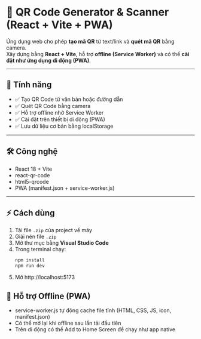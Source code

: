 # 📱 QR Code Generator & Scanner (React + Vite + PWA)

Ứng dụng web cho phép **tạo mã QR** từ text/link và **quét mã QR** bằng camera.  
Xây dựng bằng **React + Vite**, hỗ trợ **offline (Service Worker)** và có thể **cài đặt như ứng dụng di động (PWA)**.

---

## 🚀 Tính năng
- ✅ Tạo QR Code từ văn bản hoặc đường dẫn  
- ✅ Quét QR Code bằng camera  
- ✅ Hỗ trợ offline nhờ Service Worker  
- ✅ Cài đặt trên thiết bị di động (PWA)  
- ✅ Lưu dữ liệu cơ bản bằng localStorage  

---

## 🛠️ Công nghệ
- React 18 + Vite  
- react-qr-code  
- html5-qrcode  
- PWA (manifest.json + service-worker.js)  

---

## ⚡ Cách dùng
1. Tải file `.zip` của project về máy  
2. Giải nén file `.zip`  
3. Mở thư mục bằng **Visual Studio Code**  
4. Trong terminal chạy:  
   ```bash
   npm install
   npm run dev
5. Mở http://localhost:5173

## 📱 Hỗ trợ Offline (PWA)
- service-worker.js tự động cache file tĩnh (HTML, CSS, JS, icon, manifest.json)
- Có thể mở lại khi offline sau lần tải đầu tiên
- Trên di động có thể Add to Home Screen để chạy như app native
